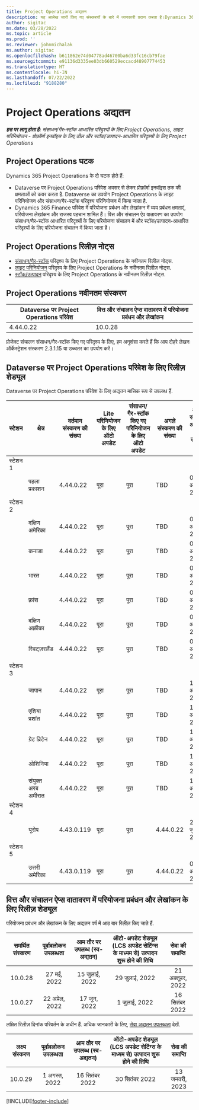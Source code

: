 ```yaml
---
title: Project Operations अद्यतन
description: यह आलेख जारी किए गए संस्करणों के बारे में जानकारी प्रदान करता है।Dynamics 365 Project Operations
author: sigitac
ms.date: 03/28/2022
ms.topic: article
ms.prod: ''
ms.reviewer: johnmichalak
ms.author: sigitac
ms.openlocfilehash: b611862e74d04778ad46700ba6d33fc16cb79fae
ms.sourcegitcommit: e91136d3335ee03db660529eccacd48907774453
ms.translationtype: HT
ms.contentlocale: hi-IN
ms.lasthandoff: 07/22/2022
ms.locfileid: "9188280"
---
```

# <a name="project-operations-updates"></a>Project Operations अद्यतन

_**इस पर लागू होता है:** संसाधन/गैर-स्टॉक आधारित परिदृश्यों के लिए Project Operations, लाइट परिनियोजन - प्रोफ़ॉर्मा इनवॉइस के लिए डील और स्टॉक/उत्पादन-आधारित परिदृश्यों के लिए Project Operations_



## <a name="project-operations-components"></a>Project Operations घटक

Dynamics 365 Project Operations के दो घटक होते हैं:

- Dataverse पर Project Operations परिवेश अवसर से लेकर प्रोफ़ॉर्मा इनवॉइस तक की क्षमताओं को कवर करता है. Dataverse का उपयोग Project Operations के लाइट परिनियोजन और संसाधन/गैर-स्टॉक परिदृश्य परिनियोजन में किया जाता है.
- Dynamics 365 Finance परिवेश में परियोजना प्रबंधन और लेखांकन में व्यय प्रबंधन क्षमताएं, परियोजना लेखांकन और राजस्व पहचान शामिल हैं। वित्त और संचालन ऐप वातावरण का उपयोग संसाधन/गैर-स्टॉक आधारित परिदृश्यों के लिए परियोजना संचालन में और स्टॉक/उत्पादन-आधारित परिदृश्यों के लिए परियोजना संचालन में किया जाता है।

## <a name="project-operations-release-notes"></a>Project Operations रिलीज़ नोट्स
- [संसाधन/गैर-स्टॉक](whats-new-july-2022-resource-based.md) परिदृश्य के लिए Project Operations के नवीनतम रिलीज़ नोट्स.
- [लाइट परिनियोजन](../pro/whats-new/whats-new-july-2022-lite.md) परिदृश्य के लिए Project Operations के नवीनतम रिलीज़ नोट्स.
- [स्टॉक/उत्पादन](../prod-pma/whats-new/whats-new-jul-2022-stocked.md) परिदृश्य के लिए Project Operations के नवीनतम रिलीज़ नोट्स.

## <a name="project-operations-latest-version"></a>Project Operations नवीनतम संस्करण

| Dataverse पर Project Operations परिवेश | वित्त और संचालन ऐप्स वातावरण में परियोजना प्रबंधन और लेखांकन | 
| --- | --- |
| 4.44.0.22 | 10.0.28 |

प्रोजेक्ट संचालन संसाधन/गैर-स्टॉक किए गए परिदृश्य के लिए, हम अनुशंसा करते हैं कि आप दोहरे लेखन ऑर्केस्ट्रेशन संस्करण 2.3.1.15 या उच्चतर का उपयोग करें।

## <a name="release-schedule-for-project-operations-on-dataverse-environment"></a>Dataverse पर Project Operations परिवेश के लिए रिलीज़ शेड्यूल

Dataverse पर Project Operations परिवेश के लिए अद्यतन मासिक रूप से उपलब्ध हैं. 

| स्टेशन | क्षेत्र | वर्तमान संस्करण की संख्या | Lite परिनियोजन के लिए ऑटो अपडेट | संसाधन/गैर-स्टॉक किए गए परिनियोजन के लिए ऑटो अपडेट | अगले संस्करण की संख्या | अगला संस्करण आम तौर पर उपलब्ध है |
|-----------|-----------------------|-----------------|--------------------|---------------------|---------------------|---------------------|
| स्टेशन 1 |   &nbsp;              |    &nbsp;       | &nbsp;             |      &nbsp;         |      &nbsp;         |      &nbsp;         |
|   &nbsp;  | पहला प्रकाशन         |  4.44.0.22      | पूरा           | पूरा            | TBD                 | 05 अगस्त, 2022       |
| स्टेशन 2 |   &nbsp;              |    &nbsp;       | &nbsp;             |      &nbsp;         |      &nbsp;         |      &nbsp;         |
|   &nbsp;  | दक्षिण अमेरिका         |  4.44.0.22      | पूरा           | पूरा            | TBD                 | 06 अगस्त, 2022       |
|   &nbsp;  | कनाडा                |  4.44.0.22      | पूरा           | पूरा            | TBD                 | 06 अगस्त, 2022       |
|   &nbsp;  | भारत                 |  4.44.0.22      | पूरा           | पूरा            | TBD                 | 06 अगस्त, 2022       |
|   &nbsp;  | फ़्रांस                |  4.44.0.22      | पूरा           | पूरा            | TBD                 | 06 अगस्त, 2022       |
|   &nbsp;  | दक्षिण अफ़्रीका          |  4.44.0.22      | पूरा           | पूरा            | TBD                 | 06 अगस्त, 2022       |
|   &nbsp;  | स्विट्ज़रलैंड           |  4.44.0.22      | पूरा           | पूरा            | TBD                 | 06 अगस्त, 2022       |
| स्टेशन 3 |      &nbsp;           |     &nbsp;      |     &nbsp;         |      &nbsp;         |      &nbsp;         |      &nbsp;         |
|   &nbsp;  | जापान                 |  4.44.0.22      | पूरा      | पूरा       | TBD                 | 12 अगस्त, 2022       |
|   &nbsp;  | एशिया प्रशांत          |  4.44.0.22      | पूरा      | पूरा       | TBD                 | 12 अगस्त, 2022       |
|   &nbsp;  | ग्रेट ब्रिटेन         |  4.44.0.22      | पूरा      | पूरा       | TBD                 | 12 अगस्त, 2022       |
|   &nbsp;  | ओशिनिया               |  4.44.0.22      | पूरा      | पूरा       | TBD                 | 12 अगस्त, 2022       |
|   &nbsp;  | संयुक्त अरब अमीरात  |  4.44.0.22      | पूरा      | पूरा       | TBD                 | 12 अगस्त, 2022       |
| स्टेशन 4 |     &nbsp;            |     &nbsp;      |     &nbsp;         |      &nbsp;         |      &nbsp;         |      &nbsp;         |
|   &nbsp;  | यूरोप                |  4.43.0.119      | पूरा           | पूरा            | 4.44.0.22           | 29 जुलाई, 2022       |
| स्टेशन 5 |     &nbsp;            |     &nbsp;      |     &nbsp;         |      &nbsp;         |      &nbsp;         |      &nbsp;         |
|   &nbsp;  | उत्तरी अमेरिका         |  4.43.0.119      | पूरा           | पूरा            | 4.44.0.22           | 05 अगस्त, 2022       |

## <a name="release-schedule-for-project-management-and-accounting-in-the-finance-and-operations-apps-environment"></a>वित्त और संचालन ऐप्स वातावरण में परियोजना प्रबंधन और लेखांकन के लिए रिलीज़ शेड्यूल

परियोजना प्रबंधन और लेखांकन के लिए अद्यतन वर्ष में आठ बार रिलीज़ किए जाते हैं.

|समर्थित संस्करण| पूर्वावलोकन उपलब्धता | आम तौर पर उपलब्ध (स्व-अद्यतन) | ऑटो-अपडेट शेड्यूल (LCS अपडेट सेटिंग्स के माध्यम से) उत्पादन शुरू होने की तिथि |   सेवा की समाप्ति   |
|:---------------:|:---------------------------:|:---------------------------------:|:--------------------------------------------------------------------:|:------------------:|
|     10.0.28     |      27 मई, 2022           |        15 जुलाई, 2022              |                          29 जुलाई, 2022                               | 21 अक्तूबर, 2022   |
|     10.0.27     |      22 अप्रेल, 2022         |        17 जून, 2022              |                          1 जुलाई, 2022                                | 16 सितंबर 2022 |

लक्षित रिलीज़ दिनांक परिवर्तन के अधीन हैं. अधिक जानकारी के लिए, [सेवा अद्यतन उपलब्धता](/dynamics365/fin-ops-core/fin-ops/get-started/public-preview-releases?toc=%2fdynamics365%2ffinance%2ftoc.json) देखें.

|लक्ष्य संस्करण | पूर्वावलोकन उपलब्धता | आम तौर पर उपलब्ध (स्व-अद्यतन) | ऑटो-अपडेट शेड्यूल (LCS अपडेट सेटिंग्स के माध्यम से) उत्पादन शुरू होने की तिथि |   सेवा की समाप्ति   |
|:---------------:|:---------------------------:|:---------------------------------:|:--------------------------------------------------------------------:|:------------------:|
|     10.0.29     |      1 अगस्त, 2022         |       16 सितंबर 2022          |                        30 सितंबर 2022                            | 13 जनवरी, 2023   |

[!INCLUDE[footer-include](../includes/footer-banner.md)]
